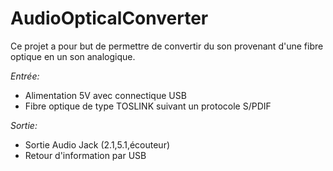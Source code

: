 # AudioOpticalConverter

Ce projet a pour but de permettre de convertir du son provenant d'une fibre optique en un son analogique.

*Entrée:*
- Alimentation 5V avec connectique USB
- Fibre optique de type TOSLINK suivant un protocole S/PDIF
 

*Sortie:*
- Sortie Audio Jack (2.1,5.1,écouteur)
- Retour d'information par USB
